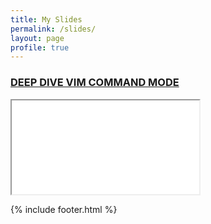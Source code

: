```yaml
---
title: My Slides
permalink: /slides/
layout: page
profile: true
---
```


### [DEEP DIVE VIM COMMAND MODE](./deep-dive-vim-command-mode/)
<iframe src="./deep-dive-vim-command-mode/"></iframe>

{% include footer.html %}


